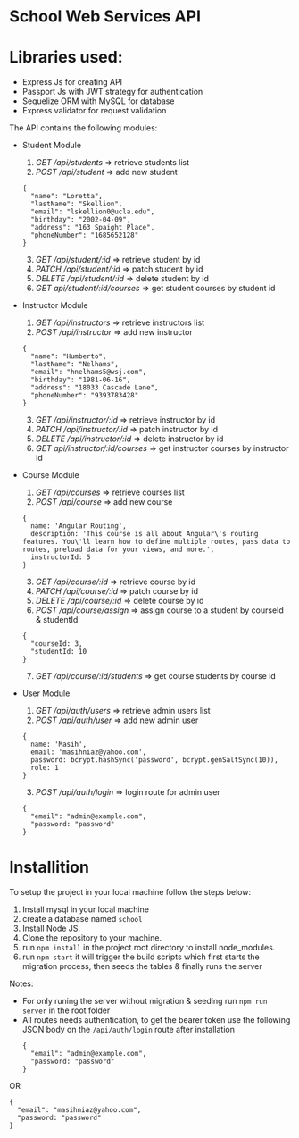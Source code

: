School Web Services API
=======================

Libraries used:
===============
* Express Js for creating API
* Passport Js with JWT strategy for authentication
* Sequelize ORM with MySQL for database
* Express validator for request validation

The API contains the following modules:

* Student Module

  1. *GET /api/students* => retrieve students list
  2. *POST /api/student* => add new student
    ```
    {
      "name": "Loretta",
      "lastName": "Skellion",
      "email": "lskellion0@ucla.edu",
      "birthday": "2002-04-09",
      "address": "163 Spaight Place",
      "phoneNumber": "1685652128"
    }
    ```
  3. *GET /api/student/:id*  => retrieve student by id
  4. *PATCH /api/student/:id*  => patch student by id
  5. *DELETE /api/student/:id* => delete student by id
  6. *GET api/student/:id/courses* => get student courses by student id

* Instructor Module
  1. *GET /api/instructors*  => retrieve instructors list
  2. *POST /api/instructor*  => add new instructor
    ```
    {
      "name": "Humberto",
      "lastName": "Nelhams",
      "email": "hnelhams5@wsj.com",
      "birthday": "1981-06-16",
      "address": "18033 Cascade Lane",
      "phoneNumber": "9393783428"
    }
    ```

  3. *GET /api/instructor/:id* => retrieve instructor by id
  4. *PATCH /api/instructor/:id* => patch instructor by id
  5. *DELETE /api/instructor/:id* => delete instructor by id
  6. *GET api/instructor/:id/courses* => get instructor courses by instructor id

* Course Module
  1. *GET /api/courses*  => retrieve courses list
  2. *POST /api/course*  => add new course
    ```
    {
      name: 'Angular Routing',
      description: 'This course is all about Angular\'s routing features. You\'ll learn how to define multiple routes, pass data to routes, preload data for your views, and more.',
      instructorId: 5
    }
    ```
  3. *GET /api/course/:id* => retrieve course by id
  4. *PATCH /api/course/:id* => patch course by id
  5. *DELETE /api/course/:id* => delete course by id
  6. *POST /api/course/assign* => assign course to a student by courseId & studentId
    ```
    {
      "courseId: 3,
      "studentId: 10
    }
    ```
  7. *GET /api/course/:id/students* => get course students by course id

* User Module
  1. *GET /api/auth/users* => retrieve admin users list
  2. *POST /api/auth/user* => add new admin user
    ```
    {
      name: 'Masih',
      email: 'masihniaz@yahoo.com',
      password: bcrypt.hashSync('password', bcrypt.genSaltSync(10)),
      role: 1
    }
    ```
  3. *POST /api/auth/login*  => login route for admin user
    ```
    {
      "email": "admin@example.com",
      "password: "password"
    }
    ```

Installition
============
To setup the project in your local machine follow the steps below:
1. Install mysql in your local machine
2. create a database named ```school```
3. Install Node JS.
4. Clone the repository to your machine.
5. run ```npm install``` in the project root directory to install node_modules.
6. run ```npm start``` it will trigger the build scripts which first starts the migration process, then seeds the tables & finally runs the server


Notes: 
* For only runing the server without migration & seeding run ```npm run server``` in the root folder
* All routes needs authentication, to get the bearer token use the following JSON body on the ```/api/auth/login``` route after installation
  ```
  {
    "email": "admin@example.com",
    "password: "password"
  }
  ```
OR
  ```
  {
    "email": "masihniaz@yahoo.com",
    "password: "password"
  }
  ```

